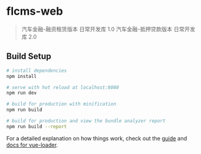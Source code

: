 # flcms-web

> 汽车金融-融资租赁版本 日常开发库 1.0
> 汽车金融-抵押贷款版本 日常开发库 2.0

## Build Setup

``` bash
# install dependencies
npm install

# serve with hot reload at localhost:8080
npm run dev

# build for production with minification
npm run build

# build for production and view the bundle analyzer report
npm run build --report
```

For a detailed explanation on how things work, check out the [guide](http://vuejs-templates.github.io/webpack/) and [docs for vue-loader](http://vuejs.github.io/vue-loader).
